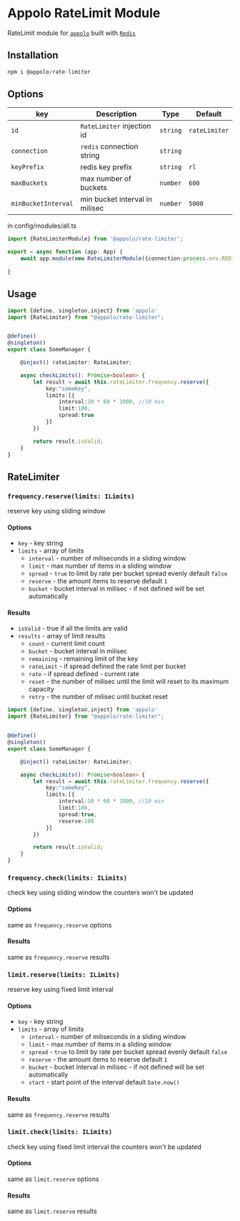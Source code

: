 # Appolo RateLimit Module

RateLimit module for [`appolo`](https://github.com/shmoop207/appolo) built with [`Redis`](https://redis.io/)

## Installation

```typescript
npm i @appolo/rate-limiter
```

## Options
| key | Description | Type | Default
| --- | --- | --- | --- |
| `id` | `RateLimiter` injection id | `string`|  `rateLimiter`|
| `connection`| `redis` connection string|  `string`|
| `keyPrefix`| redis key prefix|  `string`| `rl`
| `maxBuckets`| max number of buckets|  `number`| `600`
| `minBucketInterval`| min bucket interval in milisec|  `number`| `5000`


in config/modules/all.ts

```typescript
import {RateLimiterModule} from '@appolo/rate-limiter';

export = async function (app: App) {
    await app.module(new RateLimiterModule({connection:process.env.REDIS}));
    
}
```

## Usage
```typescript
import {define, singleton,inject} from 'appolo'
import {RateLimiter} from "@appolo/rate-limiter";


@define()
@singleton()
export class SomeManager {

    @inject() rateLimiter: RateLimiter;

    async checkLimits(): Promise<boolean> {
        let result = await this.rateLimiter.frequency.reserve({
            key:"someKey",
            limits:[{
                interval:10 * 60 * 1000, //10 min
                limit:100,
                spread:true
            }]
        })

        return result.isValid;
    }
}

```

## RateLimiter

### `frequency.reserve(limits: ILimits)`
reserve key using sliding window
#### Options
- `key` - key string
- `limits` - array of limits
    - `interval` -  number of miliseconds in a sliding window
    - `limit` -  max number of items in a sliding window
    - `spread` - `true` to limit by rate per bucket spread evenly default `false`
    - `reserve` - the amount items to reserve default `1`
    - `bucket` - bucket interval in milisec - if not defined will be set automatically

#### Results 
- `isValid` - true if all the limits are valid
- `results` - array of limit results
    - `count` -  current limit count
    - `bucket` -  bucket interval in milisec
    - `remaining` -  remaining limit of the key
    - `rateLimit` -  if spread defined the rate limit per bucket
    - `rate` - if spread defined  - current rate
    - `reset` - the number of milisec until the limit will reset to its maximum capacity
    - `retry` - the number of milisec until bucket reset

```typescript
import {define, singleton,inject} from 'appolo'
import {RateLimiter} from "@appolo/rate-limiter";


@define()
@singleton()
export class SomeManager {

    @inject() rateLimiter: RateLimiter;

    async checkLimits(): Promise<boolean> {
        let result = await this.rateLimiter.frequency.reserve({
            key:"someKey",
            limits:[{
                interval:10 * 60 * 1000, //10 min
                limit:100,
                spread:true,
                reserve:100
            }]
        })

        return result.isValid;
    }
}

```

### `frequency.check(limits: ILimits)`
check key using sliding window the counters won't be updated
#### Options
same as `frequency.reserve` options
#### Results  
same as `frequency.reserve` results
 
### `limit.reserve(limits: ILimits)`
 reserve key using fixed limit interval
#### Options
- `key` - key string
- `limits` - array of limits
    - `interval` -  number of miliseconds in a sliding window
    - `limit` -  max number of items in a sliding window
    - `spread` - `true` to limit by rate per bucket spread evenly default `false`
    - `reserve` - the amount items to reserve default `1`
    - `bucket` - bucket interval in milisec - if not defined will be set automatically
    - `start` - start point of the interval default `Date.now()`

#### Results 
same as `frequency.reserve` results

### `limit.check(limits: ILimits)`
check key using fixed limit interval the counters won't be updated
#### Options
same as `limit.reserve` options
#### Results  
same as `limit.reserve` results
